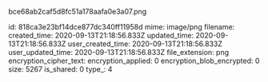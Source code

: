 bce68ab2caf5d8fc51a178aafa0e3a07.png

id: 818ca3e23bf14dce877dc340ff11958d
mime: image/png
filename: 
created_time: 2020-09-13T21:18:56.833Z
updated_time: 2020-09-13T21:18:56.833Z
user_created_time: 2020-09-13T21:18:56.833Z
user_updated_time: 2020-09-13T21:18:56.833Z
file_extension: png
encryption_cipher_text: 
encryption_applied: 0
encryption_blob_encrypted: 0
size: 5267
is_shared: 0
type_: 4